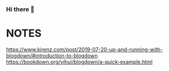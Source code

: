 ### Hi there 👋

<!--
**LeaKaftan/leakaftan** is a ✨ _special_ ✨ repository because its `README.md` (this file) appears on your GitHub profile.

Here are some ideas to get you started:

- 🔭 I’m currently working on ...
- 🌱 I’m currently learning ...
- 👯 I’m looking to collaborate on ...
- 🤔 I’m looking for help with ...
- 💬 Ask me about ...
- 📫 How to reach me: ...
- 😄 Pronouns: ...
- ⚡ Fun fact: ...
-->


# NOTES
https://www.kirenz.com/post/2019-07-20-up-and-running-with-blogdown/#introduction-to-blogdown
https://bookdown.org/yihui/blogdown/a-quick-example.html